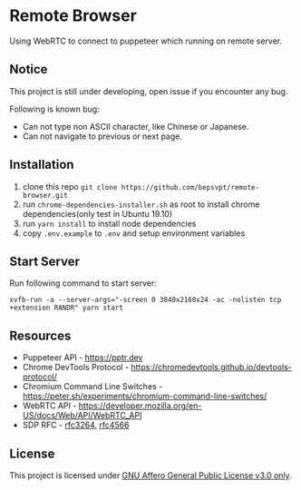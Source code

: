 # Remote Browser

Using WebRTC to connect to puppeteer which running on remote server.

## Notice

This project is still under developing, open issue if you encounter any bug. 

Following is known bug:

- Can not type non ASCII character, like Chinese or Japanese.
- Can not navigate to previous or next page.

## Installation

1. clone this repo `git clone https://github.com/bepsvpt/remote-browser.git`
2. run `chrome-dependencies-installer.sh` as root to install chrome dependencies(only test in Ubuntu 19.10)
3. run `yarn install` to install node dependencies
4. copy `.env.example` to `.env` and setup environment variables

## Start Server

Run following command to start server:

```shell
xvfb-run -a --server-args="-screen 0 3840x2160x24 -ac -nolisten tcp +extension RANDR" yarn start
```

## Resources

- Puppeteer API - https://pptr.dev
- Chrome DevTools Protocol - https://chromedevtools.github.io/devtools-protocol/
- Chromium Command Line Switches - https://peter.sh/experiments/chromium-command-line-switches/
- WebRTC API - https://developer.mozilla.org/en-US/docs/Web/API/WebRTC_API
- SDP RFC - [rfc3264](https://tools.ietf.org/html/rfc3264), [rfc4566](https://tools.ietf.org/html/rfc4566)

## License

This project is licensed under [GNU Affero General Public License v3.0 only](LICENSE).
